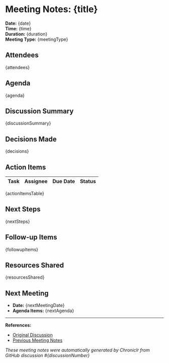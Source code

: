 # Meeting Notes: {title}

**Date:** {date}  
**Time:** {time}  
**Duration:** {duration}  
**Meeting Type:** {meetingType}

## Attendees

{attendees}

## Agenda

{agenda}

## Discussion Summary

{discussionSummary}

## Decisions Made

{decisions}

## Action Items

| Task | Assignee | Due Date | Status |
|------|----------|----------|--------|
{actionItemsTable}

## Next Steps

{nextSteps}

## Follow-up Items

{followupItems}

## Resources Shared

{resourcesShared}

## Next Meeting

- **Date:** {nextMeetingDate}
- **Agenda Items:** {nextAgenda}

---
**References:**
- [Original Discussion]({discussionUrl})
- [Previous Meeting Notes]({previousMeetingNotes})

*These meeting notes were automatically generated by Chroniclr from GitHub discussion #{discussionNumber}*